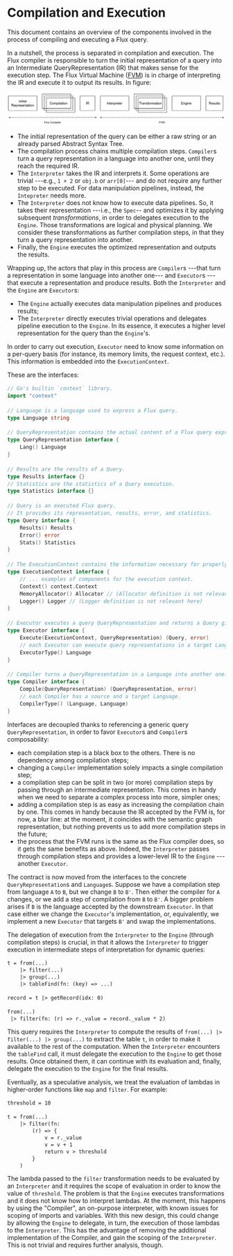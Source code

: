 # Compilation and Execution

This document contains an overview of the components involved in the process of compiling and executing a Flux query.

In a nutshell, the process is separated in compilation and execution. The Flux compiler is responsible to turn the initial representation of a query into an Intermediate QueryRepresentation (IR) that makes sense for the execution step.
The Flux Virtual Machine ([FVM](VirtualMachine.md)) is in charge of interpreting the IR and execute it to output its results.
In figure:

![chain](compilation_execution.svg)

 - The initial representation of the query can be either a raw string or an already parsed Abstract Syntax Tree.
 - The compilation process chains multiple compilation steps.
 `Compiler`s turn a query representation in a language into another one, until they reach the required IR.
 - The `Interpreter` takes the IR and interprets it.
 Some operations are trivial ---e.g., `1 + 2` or `obj.b` or `arr[0]`--- and do not require any further step to be executed.
 For data manipulation pipelines, instead, the `Intepreter` needs more.
 - The `Interpreter` does not know how to execute data pipelines.
 So, it takes their representation ---i.e., the `Spec`-- and optimizes it by applying subsequent _transformations_, in order to delegates execution to the `Engine`.
 Those transformations are logical and physical planning.
 We consider these transformations as further compilation steps, in that they turn a query representation into another.
 - Finally, the `Engine` executes the optimized representation and outputs the results.

Wrapping up, the actors that play in this process are `Compiler`s ---that turn a representation in some language into another one--- and `Executor`s ---that execute a representation and produce results.
Both the `Interpreter` and the `Engine` are `Executor`s:
 - The `Engine` actually executes data manipulation pipelines and produces results;
 - The `Interpreter` directly executes trivial operations and delegates pipeline execution to the `Engine`.
 In its essence, it executes a higher level representation for the query than the `Engine`'s.
 
In order to carry out execution, `Executor` need to know some information on a per-query basis (for instance, its memory limits, the request context, etc.).
This information is embedded into the `ExecutionContext`.
 
These are the interfaces:

```go
// Go's builtin `context` library.
import "context"

// Language is a language used to express a Flux query.
type Language string

// QueryRepresentation contains the actual content of a Flux query expressed in some Language.
type QueryRepresentation interface {
    Lang() Language
}

// Results are the results of a Query.
type Results interface {}
// Statistics are the statistics of a Query execution.
type Statistics interface {}

// Query is an executed Flux query.
// It provides its representation, results, error, and statistics.
type Query interface {
    Results() Results
    Error() error
    Stats() Statistics
}

// The ExecutionContext contains the information necessary for properly executing a query.
type ExecutionContext interface { 
    // ... examples of components for the execution context.
    Context() context.Context
    MemoryAllocator() Allocator // (Allocator definition is not relevant here)
    Logger() Logger // (Logger definition is not relevant here)
}

// Executor executes a query QueryRepresentation and returns a Query given an ExecutionContext.
type Executor interface {
    Execute(ExecutionContext, QueryRepresentation) (Query, error)
    // each Executor can execute query representations in a target Language.
    ExecutorType() Language
}

// Compiler turns a QueryRepresentation in a Language into another one.
type Compiler interface {
    Compile(QueryRepresentation) (QueryRepresentation, error)
    // each Compiler has a source and a target Language.
    CompilerType() (Language, Language)
}
```

Interfaces are decoupled thanks to referencing a generic query `QueryRepresentation`, in order to favor `Executor`s and `Compiler`s composability:
 - each compilation step is a black box to the others. There is no dependency among compilation steps;
 - changing a `Compiler` implementation solely impacts a single compilation step;
 - a compilation step can be split in two (or more) compilation steps by passing through an intermediate representation.
 This comes in handy when we need to separate a complex process into more, simpler ones;
 - adding a compilation step is as easy as increasing the compilation chain by one. This comes in handy because the IR accepted by the FVM is, for now, a blur line: at the moment, it coincides with the semantic graph representation, but nothing prevents us to add more compilation steps in the future;
 - the process that the FVM runs is the same as the Flux compiler does, so it gets the same benefits as above.
 Indeed, the `Interpreter` passes through compilation steps and provides a lower-level IR to the `Engine` ---another `Executor`.

The contract is now moved from the interfaces to the concrete `QueryRepresentation`s and `Language`s.
Suppose we have a compilation step from language `A` to `B`, but we change `B` to `B'`.
Then either the compiler for `A` changes, or we add a step of compilation from `B` to `B'`.
A bigger problem arises if `B` is the language accepted by the downstream `Executor`.
In that case either we change the `Executor`'s implementation, or, equivalently, we implement a new `Executor` that targets `B'` and swap the implementations.

The delegation of execution from the `Interpreter` to the `Engine` (through compilation steps) is crucial, in that it allows the `Interpreter` to trigger execution in intermediate steps of interpretation for dynamic queries:

```
t = from(...)
    |> filter(...)
    |> group(...)
    |> tableFind(fn: (key) => ...)

record = t |> getRecord(idx: 0)

from(...)
 |> filter(fn: (r) => r._value = record._value * 2)
```

This query requires the `Interpreter` to compute the results of `from(...) |> filter(...) |> group(...)` to extract the table `t`, in order to make it available to the rest of the computation.
When the `Interpreter` encounters the `tableFind` call, it must delegate the execution to the `Engine` to get those results.
Once obtained them, it can continue with its evaluation and, finally, delegate the execution to the `Engine` for the final results.

Eventually, as a speculative analysis, we treat the evaluation of lambdas in higher-order functions like `map` and `filter`.
For example:

```
threshold = 10

t = from(...)
    |> filter(fn:
        (r) => {
            v = r._value
            v = v + 1
            return v > threshold
        }
    )
```

The lambda passed to the `filter` transformation needs to be evaluated by an `Interpreter` and it requires the scope of evaluation in order to know the value of `threshold`.
The problem is that the `Engine` executes transformations and it does not know how to interpret lambdas.
At the moment, this happens by using the "Compiler", an on-purpose interpreter, with known issues for scoping of imports and variables.
With this new design, this could change by allowing the `Engine` to delegate, in turn, the execution of those lambdas to the `Interpreter`.
This has the advantage of removing the additional implementation of the Compiler, and gain the scoping of the `Interpreter`.
This is not trivial and requires further analysis, though.
